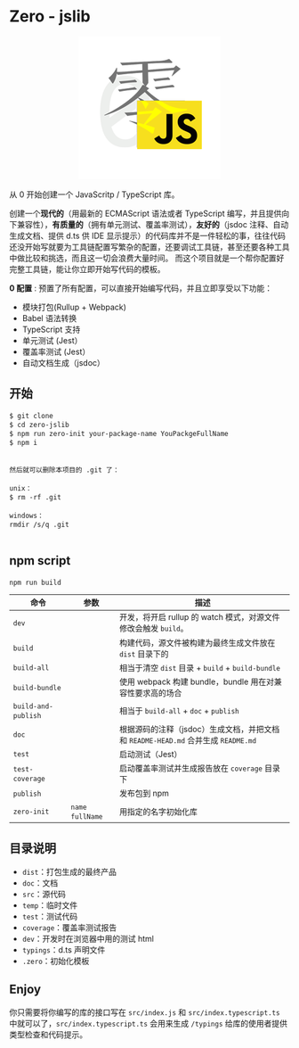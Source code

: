 # Zero - jslib

<p align="center"> <img src="https://github.com/nullice/zero-jslib/raw/master/logo.png"> </p>

从 0 开始创建一个 JavaScritp / TypeScript 库。

创建一个**现代的**（用最新的 ECMAScript 语法或者 TypeScript 编写，并且提供向下兼容性），**有质量的**（拥有单元测试、覆盖率测试），**友好的**（jsdoc 注释、自动生成文档、提供 d.ts 供 IDE 显示提示）的代码库并不是一件轻松的事，往往代码还没开始写就要为工具链配置写繁杂的配置，还要调试工具链，甚至还要各种工具中做比较和挑选，而且这一切会浪费大量时间。
而这个项目就是一个帮你配置好完整工具链，能让你立即开始写代码的模板。


**0 配置** : 预置了所有配置，可以直接开始编写代码，并且立即享受以下功能：

- 模块打包(Rullup + Webpack)
- Babel 语法转换
- TypeScript 支持
- 单元测试 (Jest）
- 覆盖率测试 (Jest）
- 自动文档生成（jsdoc）



## 开始

```
$ git clone 
$ cd zero-jslib
$ npm run zero-init your-package-name YouPackgeFullName
$ npm i


然后就可以删除本项目的 .git 了：

unix：
$ rm -rf .git

windows：
rmdir /s/q .git
 

```

## npm script

```
npm run build
```

命令|参数|描述
---|---|----
`dev`| |开发，将开启 rullup 的 watch 模式，对源文件修改会触发 `build`。
`build`| |构建代码，源文件被构建为最终生成文件放在 `dist` 目录下的
`build-all`| |相当于清空 `dist` 目录 + `build` + `build-bundle`
`build-bundle`| |使用 webpack 构建 bundle，bundle 用在对兼容性要求高的场合
`build-and-publish`| |相当于  `build-all` + `doc` + `publish`
`doc`| |根据源码的注释（jsdoc）生成文档，并把文档和 `README-HEAD.md` 合并生成 `README.md`
`test`| |启动测试（Jest）
`test-coverage`| |启动覆盖率测试并生成报告放在 `coverage` 目录下
`publish`| |发布包到 npm
`zero-init`|`name`  `fullName`| 用指定的名字初始化库

## 目录说明
 - `dist`：打包生成的最终产品 
 - `doc`：文档
 - `src`：源代码
 - `temp`：临时文件
 - `test`：测试代码
 - `coverage`：覆盖率测试报告
 - `dev`：开发时在浏览器中用的测试 html
 - `typings`：d.ts 声明文件
 - `.zero`：初始化模板


## Enjoy
你只需要将你编写的库的接口写在 `src/index.js` 和 `src/index.typescript.ts` 中就可以了，`src/index.typescript.ts` 会用来生成
`/typings` 给库的使用者提供类型检查和代码提示。
 
  
